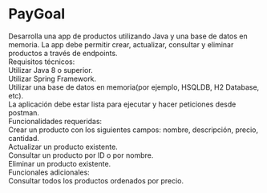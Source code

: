 # PayGoal

Desarrolla una app de productos utilizando Java y una base de datos en memoria. La app debe permitir crear, actualizar, consultar y eliminar productos a través de endpoints.<br>
Requisitos técnicos:<br>
Utilizar Java 8 o superior.<br>
Utilizar Spring Framework.<br>
Utilizar una base de datos en memoria(por ejemplo, HSQLDB, H2 Database, etc).<br>
La aplicación debe estar lista para ejecutar y hacer peticiones desde postman.<br>
Funcionalidades requeridas:<br>
Crear un producto con los siguientes campos: nombre, descripción, precio, cantidad.<br>
Actualizar un producto existente.<br>
Consultar un producto por ID o por nombre.<br>
Eliminar un producto existente.<br>
Funcionales adicionales: <br>
Consultar todos los productos ordenados por precio.
